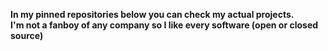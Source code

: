 <imr src="https://github.com/daviiid99/daviiid99/blob/main/android.png?raw=true">
  
<b> In my pinned repositories below you can check my actual projects.<br/>
  I'm not a fanboy of any company so I like every software (open or closed source)
